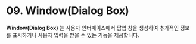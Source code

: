 # 09. Window(Dialog Box)

**Window(Dialog Box)** 는 사용자 인터페이스에서 팝업 창을 생성하여 추가적인 정보를 표시하거나 사용자 입력을 받을 수 있는 기능을 제공합니다.
